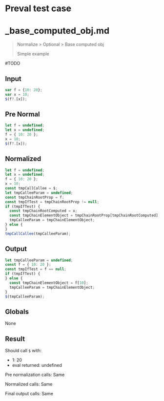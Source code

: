 # Preval test case

# _base_computed_obj.md

> Normalize > Optional > Base computed obj
>
> Simple example

#TODO

## Input

`````js filename=intro
var f = {10: 20};
var x = 10;
$(f?.[x]);
`````

## Pre Normal

`````js filename=intro
let f = undefined;
let x = undefined;
f = { 10: 20 };
x = 10;
$(f?.[x]);
`````

## Normalized

`````js filename=intro
let f = undefined;
let x = undefined;
f = { 10: 20 };
x = 10;
const tmpCallCallee = $;
let tmpCalleeParam = undefined;
const tmpChainRootProp = f;
const tmpIfTest = tmpChainRootProp != null;
if (tmpIfTest) {
  const tmpChainRootComputed = x;
  const tmpChainElementObject = tmpChainRootProp[tmpChainRootComputed];
  tmpCalleeParam = tmpChainElementObject;
} else {
}
tmpCallCallee(tmpCalleeParam);
`````

## Output

`````js filename=intro
let tmpCalleeParam = undefined;
const f = { 10: 20 };
const tmpIfTest = f == null;
if (tmpIfTest) {
} else {
  const tmpChainElementObject = f[10];
  tmpCalleeParam = tmpChainElementObject;
}
$(tmpCalleeParam);
`````

## Globals

None

## Result

Should call `$` with:
 - 1: 20
 - eval returned: undefined

Pre normalization calls: Same

Normalized calls: Same

Final output calls: Same
